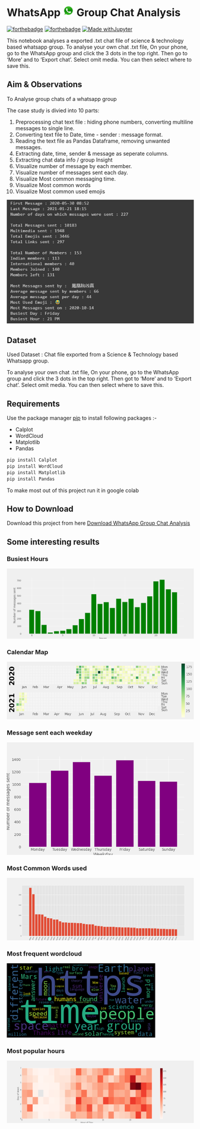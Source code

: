 # WhatsApp ![Alt text](whatsapp_icon.png?raw=true "WhatsApp") Group Chat Analysis

[![forthebadge](https://forthebadge.com/images/badges/built-with-love.svg)](https://forthebadge.com)
[![forthebadge](https://forthebadge.com/images/badges/made-with-python.svg)](https://forthebadge.com)
[![Made withJupyter](https://img.shields.io/badge/Made%20with-Jupyter-orange?style=for-the-badge&logo=Jupyter)](https://jupyter.org/try)

This notebook analyses a exported .txt chat file of science & technology based whatsapp group. To analyse your own chat .txt file, On your phone, go to the WhatsApp group and click the 3 dots in the top right. Then go to ‘More’ and to ‘Export chat’. Select omit media. You can then select where to save this.

## Aim & Observations

To Analyse group chats of a whatsapp group

The case study is divied into 10 parts:

1. Preprocessing chat text file : hiding phone numbers, converting multiline messages to single line.
2. Converting text file to Date, time - sender : message format.
3. Reading the text file as Pandas Dataframe, removing unwanted messages.
4. Extracting date, time, sender & message as seperate columns.
5. Extracting chat data info / group Insight
6. Visualize number of message by each member.
7. Visualize number of messages sent each day.
8. Visualize Most common messaging time.
9. Visualize Most common words
10. Visualize Most common used emojis

![Alt text](visualization.png?raw=true "Tracking Bird Migration")

## Dataset 

Used Dataset : Chat file exported from a Science & Technology based Whatsapp group.

To analyse your own chat .txt file, On your phone, go to the WhatsApp group and click the 3 dots in the top right. Then got to ‘More’ and to ‘Export chat’. Select omit media. You can then select where to save this.

## Requirements

Use the package manager [pip](https://pip.pypa.io/en/stable/) to install following packages :-
* Calplot
* WordCloud
* Matplotlib
* Pandas

```bash
pip install Calplot
pip install WordCloud
pip install Matplotlib
pip install Pandas
```

To make most out of this project run it in google colab

## How to Download

Download this project from here [Download WhatsApp Group Chat Analysis](https://downgit.github.io/#/home?url=https://github.com/pyGuru123/Data-Analysis-and-Visualization/tree/main/WhatsApp%20Group%20Chat%20Analysis)

## Some interesting results


### Busiest Hours
![Alt text](plots/busiest_hours.png?raw=true "Busiest Hours")

### Calendar Map
![Alt text](plots/calendarmap.png?raw=true "CalendarMap")


### Message sent each weekday
![Alt text](plots/Message_sent_each_weekday.png?raw=true "Message sent each weekday")


### Most Common Words used
![Alt text](plots/most_common_words.png?raw=true "Most Common Words used")


### Most frequent wordcloud
![Alt text](plots/most_frequent_wordcloud.png?raw=true "Most frequent wordcloud")


### Most popular hours
![Alt text](plots/most_popular_hours.png?raw=true "Most popular hours")


